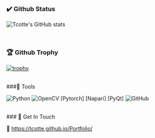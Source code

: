 <!-- ### Hi there 👋 -->

<!--
**tcotte/tcotte** is a ✨ _special_ ✨ repository because its `README.md` (this file) appears on your GitHub profile.

Here are some ideas to get you started:

- 🔭 I’m currently working on ...
- 🌱 I’m currently learning ...
- 👯 I’m looking to collaborate on ...
- 🤔 I’m looking for help with ...
- 💬 Ask me about ...
- 📫 How to reach me: ...
- 😄 Pronouns: ...
- ⚡ Fun fact: ...
-->

### ✔️ Github Status

![Tcotte's GitHub stats](https://github-readme-stats.vercel.app/api?username=tcotte&show_icons=true&theme=merko)

<br/>

 ### 🏆 Github Trophy
[![trophy](https://github-profile-trophy.vercel.app/?username=tcotte&row=1&column=3&theme=onedark)](https://github.com/tcotte/github-profile-trophy)

<br/>
###🔨 Tools

<img src="https://camo.githubusercontent.com/fec461a70436d2fe60330bad2204fd320557bdf21ac9877d6b3c04155c859a8b/68747470733a2f2f696d672e736869656c64732e696f2f62616467652f2d507974686f6e2d626c61636b3f7374796c653d666c6174266c6f676f3d707974686f6e266c696e6b3d68747470733a2f2f6769746875622e636f6d2f73696575776531" alt="Python" data-canonical-src="https://img.shields.io/badge/-Python-black?style=flat&amp;logo=python&amp;link=https://github.com/sieuwe1" style="max-width: 100%;"> <img src="https://camo.githubusercontent.com/b59530b8d0f44ec6602f42c02c7f26443b3179db094d469fe1af7630141e95b2/68747470733a2f2f696d672e736869656c64732e696f2f62616467652f2d4f70656e43562d626c75653f7374796c653d666c6174266c6f676f3d6f70656e6376266c696e6b3d68747470733a2f2f6769746875622e636f6d2f73696575776531" alt="OpenCV" data-canonical-src="https://img.shields.io/badge/-OpenCV-blue?style=flat&amp;logo=opencv&amp;link=https://github.com/sieuwe1" style="max-width: 100%;"> [Pytorch] [Napari] [PyQt] <img src="https://camo.githubusercontent.com/cb027c2f8d6816c604ada33a444e87c3af78568bf0c58ab6e58832fe4bec7c40/68747470733a2f2f696d672e736869656c64732e696f2f62616467652f2d4769744875622d3138313731373f7374796c653d666c6174266c6f676f3d676974687562266c696e6b3d68747470733a2f2f6769746875622e636f6d2f73696575776531" alt="GitHub" data-canonical-src="https://img.shields.io/badge/-GitHub-181717?style=flat&amp;logo=github&amp;link=https://github.com/sieuwe1" style="max-width: 100%;">

<br/>
### 💬 Get In Touch

🚀 https://tcotte.github.io/Portfolio/
